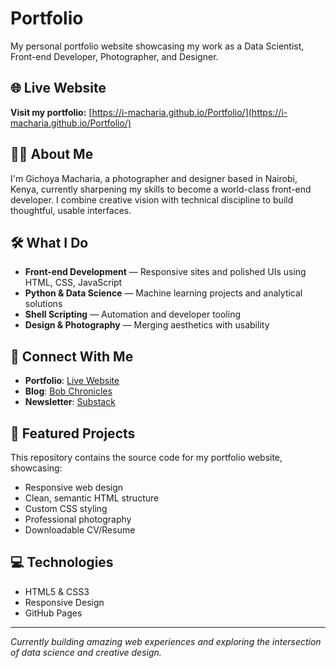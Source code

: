 # Portfolio

My personal portfolio website showcasing my work as a Data Scientist, Front-end Developer, Photographer, and Designer.

## 🌐 Live Website

**Visit my portfolio:** [https://i-macharia.github.io/Portfolio/](https://i-macharia.github.io/Portfolio/)

## 👨‍💻 About Me

I'm Gichoya Macharia, a photographer and designer based in Nairobi, Kenya, currently sharpening my skills to become a world-class front-end developer. 
I combine creative vision with technical discipline to build thoughtful, usable interfaces.

## 🛠️ What I Do

- **Front-end Development** — Responsive sites and polished UIs using HTML, CSS, JavaScript
- **Python & Data Science** — Machine learning projects and analytical solutions
- **Shell Scripting** — Automation and developer tooling
- **Design & Photography** — Merging aesthetics with usability

## 🔗 Connect With Me

- **Portfolio**: [Live Website]([https://i-macharia.github.io/Portfolio/](https://i-macharia.github.io/PLP_Acad/index.html))
- **Blog**: [Bob Chronicles](https://bobchronicles.wordpress.com/)
- **Newsletter**: [Substack](https://machariagichoya.substack.com/)

## 📄 Featured Projects

This repository contains the source code for my portfolio website, showcasing:
- Responsive web design
- Clean, semantic HTML structure
- Custom CSS styling
- Professional photography
- Downloadable CV/Resume

## 💻 Technologies

- HTML5 & CSS3
- Responsive Design
- GitHub Pages

---

*Currently building amazing web experiences and exploring the intersection of data science and creative design.*
